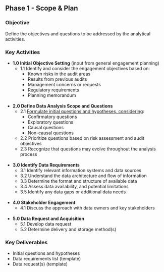 ## Phase 1 - Scope & Plan

### Objective

Define the objectives and questions to be addressed by the analytical activities.

### Key Activities

- **1.0 Initial Objective Setting** (input from general engagement planning)
	- 1.1 Identify and consider the engagement objectives based on:
		- Known risks in the audit areas
		- Results from previous audits
		- Management concerns or requests
		- Regulatory requirements
		- Planning memorandum
<br> <br>
- **2.0 Define Data Analysis Scope and Questions**
	- 2.1 [Formulate initial questions and hypotheses, considering](./2.0_define_da_questions/01_introduction.md):
		- Confirmatory questions
		- Exploratory questions
		- Causal questions
		- Non-causal questions
	- 2.2 Prioritize questions based on risk assessment and audit objectives
	- 2.3 Recognize that questions may evolve throughout the analysis process
<br> <br>
- **3.0 Identify Data Requirements**
	- 3.1 Identify relevant information systems and data sources
	- 3.2 Understand the data architecture and flow of information
	- 3.3 Determine the format and structure of available data
	- 3.4 Assess data availability, and potential limitations
	- 3.5 Identify any data gaps or additional data needs
<br> <br>
- **4.0 Stakeholder Engagement**
	- 4.1 Discuss the approach with data owners and key stakeholders
<br><br>
- **5.0 Data Request and Acquisition**
	- 5.1 Develop data request
	- 5.2 Determine delivery and storage method(s)

### Key Deliverables

- Initial questions and hypotheses
- Data requirements list (template)
- Data request(s) (template)

